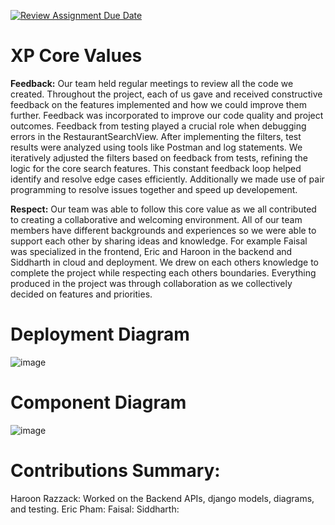 [![Review Assignment Due Date](https://classroom.github.com/assets/deadline-readme-button-22041afd0340ce965d47ae6ef1cefeee28c7c493a6346c4f15d667ab976d596c.svg)](https://classroom.github.com/a/nqsiO_r4)


# XP Core Values
**Feedback:**
Our team held regular meetings to review all the code we created. Throughout the project, each of us gave and received constructive feedback on the features implemented and how we could improve them further. Feedback was incorporated to improve our code quality and project outcomes. Feedback from testing played a crucial role when debugging errors in the RestaurantSearchView. After implementing the filters, test results were analyzed using tools like Postman and log statements. We iteratively adjusted the filters based on feedback from tests, refining the logic for the core search features. This constant feedback loop helped identify and resolve edge cases efficiently. Additionally we made use of pair programming to resolve issues together and speed up developement.

**Respect:**
Our team was able to follow this core value as we all contributed to creating a collaborative and welcoming environment. All of our team members have different backgrounds and experiences so we were able to support each other by sharing ideas and knowledge. For example Faisal was specialized in the frontend, Eric and Haroon in the backend and Siddharth in cloud and deployment. We drew on each others knowledge to complete the project while respecting each others boundaries. Everything produced in the project was through collaboration as we collectively decided on features and priorities.

# Deployment Diagram
![image](https://github.com/user-attachments/assets/d7c9478f-9205-497d-bef9-091ff2e9f485)

# Component Diagram
![image](https://github.com/user-attachments/assets/de88258e-0193-40b4-96fa-75495f29b2b0)


# Contributions Summary:
Haroon Razzack: Worked on the Backend APIs, django models, diagrams, and testing. 
Eric Pham: 
Faisal:
Siddharth:


